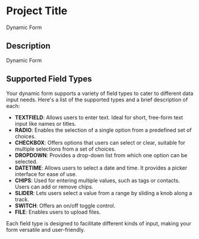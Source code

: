 # Project Title
Dynamic Form

## Description
Dynamic Form

## Supported Field Types

Your dynamic form supports a variety of field types to cater to different data input needs. Here's a list of the supported types and a brief description of each:

- **TEXTFIELD**: Allows users to enter text. Ideal for short, free-form text input like names or titles.
- **RADIO**: Enables the selection of a single option from a predefined set of choices.
- **CHECKBOX**: Offers options that users can select or clear, suitable for multiple selections from a set of choices.
- **DROPDOWN**: Provides a drop-down list from which one option can be selected.
- **DATETIME**: Allows users to select a date and time. It provides a picker interface for ease of use.
- **CHIPS**: Used for entering multiple values, such as tags or contacts. Users can add or remove chips.
- **SLIDER**: Lets users select a value from a range by sliding a knob along a track.
- **SWITCH**: Offers an on/off toggle control.
- **FILE**: Enables users to upload files.

Each field type is designed to facilitate different kinds of input, making your form versatile and user-friendly.